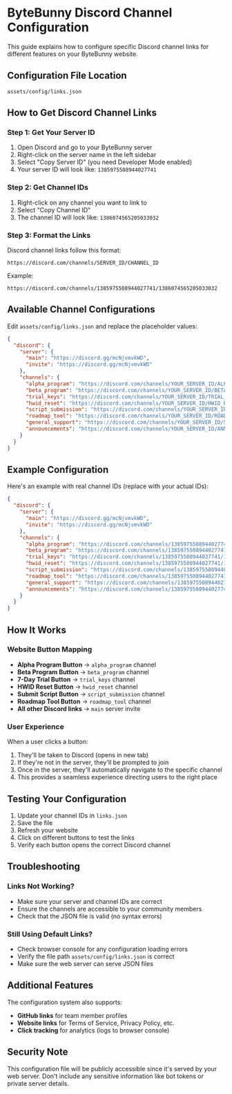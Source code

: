 # ByteBunny Discord Channel Configuration

This guide explains how to configure specific Discord channel links for different features on your ByteBunny website.

## Configuration File Location
`assets/config/links.json`

## How to Get Discord Channel Links

### Step 1: Get Your Server ID
1. Open Discord and go to your ByteBunny server
2. Right-click on the server name in the left sidebar
3. Select "Copy Server ID" (you need Developer Mode enabled)
4. Your server ID will look like: `1385975508944027741`

### Step 2: Get Channel IDs
1. Right-click on any channel you want to link to
2. Select "Copy Channel ID"
3. The channel ID will look like: `1386074565205033032`

### Step 3: Format the Links
Discord channel links follow this format:
```
https://discord.com/channels/SERVER_ID/CHANNEL_ID
```

Example:
```
https://discord.com/channels/1385975508944027741/1386074565205033032
```

## Available Channel Configurations

Edit `assets/config/links.json` and replace the placeholder values:

```json
{
  "discord": {
    "server": {
      "main": "https://discord.gg/mcNjvmvkWD",
      "invite": "https://discord.gg/mcNjvmvkWD"
    },
    "channels": {
      "alpha_program": "https://discord.com/channels/YOUR_SERVER_ID/ALPHA_CHANNEL_ID",
      "beta_program": "https://discord.com/channels/YOUR_SERVER_ID/BETA_CHANNEL_ID", 
      "trial_keys": "https://discord.com/channels/YOUR_SERVER_ID/TRIAL_KEYS_CHANNEL_ID",
      "hwid_reset": "https://discord.com/channels/YOUR_SERVER_ID/HWID_RESET_CHANNEL_ID",
      "script_submission": "https://discord.com/channels/YOUR_SERVER_ID/SCRIPT_SUBMISSION_CHANNEL_ID",
      "roadmap_tool": "https://discord.com/channels/YOUR_SERVER_ID/ROADMAP_TOOL_CHANNEL_ID",
      "general_support": "https://discord.com/channels/YOUR_SERVER_ID/SUPPORT_CHANNEL_ID",
      "announcements": "https://discord.com/channels/YOUR_SERVER_ID/ANNOUNCEMENTS_CHANNEL_ID"
    }
  }
}
```

## Example Configuration

Here's an example with real channel IDs (replace with your actual IDs):

```json
{
  "discord": {
    "server": {
      "main": "https://discord.gg/mcNjvmvkWD",
      "invite": "https://discord.gg/mcNjvmvkWD"
    },
    "channels": {
      "alpha_program": "https://discord.com/channels/1385975508944027741/1386074565205033032",
      "beta_program": "https://discord.com/channels/1385975508944027741/1386074565205033033",
      "trial_keys": "https://discord.com/channels/1385975508944027741/1386074565205033034",
      "hwid_reset": "https://discord.com/channels/1385975508944027741/1386074565205033035",
      "script_submission": "https://discord.com/channels/1385975508944027741/1386074565205033036",
      "roadmap_tool": "https://discord.com/channels/1385975508944027741/1386074565205033037",
      "general_support": "https://discord.com/channels/1385975508944027741/1386074565205033038",
      "announcements": "https://discord.com/channels/1385975508944027741/1386074565205033039"
    }
  }
}
```

## How It Works

### Website Button Mapping
- **Alpha Program Button** → `alpha_program` channel
- **Beta Program Button** → `beta_program` channel
- **7-Day Trial Button** → `trial_keys` channel
- **HWID Reset Button** → `hwid_reset` channel
- **Submit Script Button** → `script_submission` channel
- **Roadmap Tool Button** → `roadmap_tool` channel
- **All other Discord links** → `main` server invite

### User Experience
When a user clicks a button:
1. They'll be taken to Discord (opens in new tab)
2. If they're not in the server, they'll be prompted to join
3. Once in the server, they'll automatically navigate to the specific channel
4. This provides a seamless experience directing users to the right place

## Testing Your Configuration

1. Update your channel IDs in `links.json`
2. Save the file
3. Refresh your website
4. Click on different buttons to test the links
5. Verify each button opens the correct Discord channel

## Troubleshooting

### Links Not Working?
- Make sure your server and channel IDs are correct
- Ensure the channels are accessible to your community members
- Check that the JSON file is valid (no syntax errors)

### Still Using Default Links?
- Check browser console for any configuration loading errors
- Verify the file path `assets/config/links.json` is correct
- Make sure the web server can serve JSON files

## Additional Features

The configuration system also supports:
- **GitHub links** for team member profiles
- **Website links** for Terms of Service, Privacy Policy, etc.
- **Click tracking** for analytics (logs to browser console)

## Security Note

This configuration file will be publicly accessible since it's served by your web server. Don't include any sensitive information like bot tokens or private server details.
